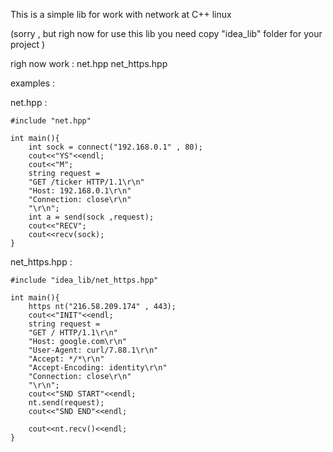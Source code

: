 This is a simple lib for work with network at C++ linux 

(sorry , but righ now for use this lib you need copy "idea_lib" folder for your project )

righ now work :
    net.hpp
    net_https.hpp

examples :

net.hpp :

    #include "net.hpp"

    int main(){
        int sock = connect("192.168.0.1" , 80);
        cout<<"YS"<<endl;
        cout<<"M";
        string request =
        "GET /ticker HTTP/1.1\r\n"
        "Host: 192.168.0.1\r\n"
        "Connection: close\r\n"
        "\r\n";
        int a = send(sock ,request);
        cout<<"RECV";
        cout<<recv(sock);
    }

net_https.hpp : 

    #include "idea_lib/net_https.hpp"

    int main(){
        https nt("216.58.209.174" , 443);
        cout<<"INIT"<<endl;
        string request =
        "GET / HTTP/1.1\r\n"
        "Host: google.com\r\n"
        "User-Agent: curl/7.88.1\r\n"
        "Accept: */*\r\n"
        "Accept-Encoding: identity\r\n"
        "Connection: close\r\n"
        "\r\n";
        cout<<"SND START"<<endl;
        nt.send(request);
        cout<<"SND END"<<endl;
        
        cout<<nt.recv()<<endl;
    }